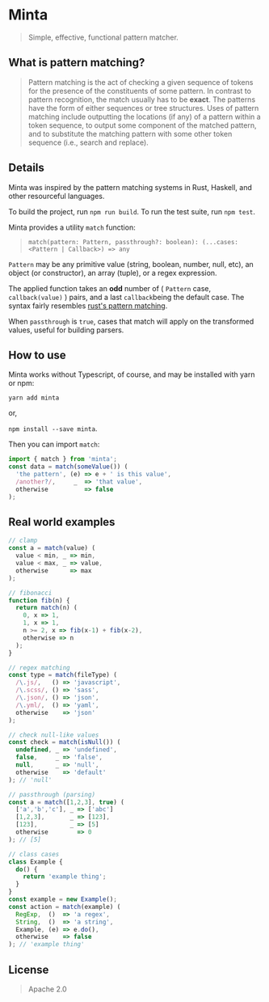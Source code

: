 # Minta
> Simple, effective, functional pattern matcher.

## What is pattern matching?

> Pattern matching is the act of checking a given sequence of tokens for the presence of the constituents of some pattern. In contrast to pattern recognition, the match usually has to be **exact**. The patterns have the form of either sequences or tree structures. Uses of pattern matching include outputting the locations (if any) of a pattern within a token sequence, to output some component of the matched pattern, and to substitute the matching pattern with some other token sequence (i.e., search and replace).

## Details

Minta was inspired by the pattern matching systems in Rust, Haskell, and other resourceful languages.

To build the project, run `npm run build`.
To run the test suite, run `npm test`.

Minta provides a utility `match` function:
>  `match(pattern: Pattern, passthrough?: boolean): (...cases: <Pattern | Callback>) => any`

`Pattern` may be any primitive value (string, boolean, number, null, etc), an object (or constructor), an array (tuple), or a regex expression.

The applied function takes an **odd** number of ( `Pattern` case,     `callback(value)` ) pairs, and a last `callback`being the default case. The syntax fairly resembles [rust's pattern matching](https://doc.rust-lang.org/1.6.0/book/patterns.html).

When `passthrough` is `true`, cases that match will apply on the transformed values, useful for building parsers.

## How to use

Minta works without Typescript, of course, and may be installed with yarn or npm:

`yarn add minta`

or,

`npm install --save minta`.

Then you can import `match`:

```javascript
import { match } from 'minta';
const data = match(someValue()) (
  'the pattern', (e) => e + ' is this value',
  /another?/,     _  => 'that value',
  otherwise          => false
);
```

## Real world examples

```javascript
// clamp
const a = match(value) (
  value < min, _ => min,
  value < max, _ => value,
  otherwise      => max
);
```

```javascript
// fibonacci
function fib(n) {
  return match(n) (
    0, x => 1,
    1, x => 1,
    n >= 2, x => fib(x-1) + fib(x-2),
    otherwise => n
  );
}
```

```javascript
// regex matching
const type = match(fileType) (
  /\.js/,   () => 'javascript',
  /\.scss/, () => 'sass',
  /\.json/, () => 'json',
  /\.yml/,  () => 'yaml',
  otherwise    => 'json'
);
```

```javascript
// check null-like values
const check = match(isNull()) (
  undefined, _ => 'undefined',
  false,     _ => 'false',
  null,      _ => 'null',
  otherwise    => 'default'
); // 'null'
```

```javascript
// passthrough (parsing)
const a = match([1,2,3], true) (
  ['a','b','c'], _ => ['abc']
  [1,2,3],       _ => [123],
  [123],         _ => [5]
  otherwise        => 0
); // [5]
```

```javascript
// class cases
class Example {
  do() {
    return 'example thing';
  }
}
const example = new Example();
const action = match(example) (
  RegExp,  ()  => 'a regex',
  String,  ()  => 'a string',
  Example, (e) => e.do(),
  otherwise    => false
); // 'example thing'
```

## License

> Apache 2.0
